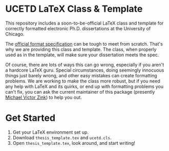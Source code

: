   UCETD LaTeX Class & Template
============================

This repository includes a soon-to-be-official LaTeX class and template for
correctly formatted electronic Ph.D. dissertations at the University of Chicago.

The [official format specification][spec] can be tough to meet from scratch.
That's why we are providing this class and template. The class, when properly
used as in the template, will make sure your dissertation meets the spec.

Of course, there are lots of ways this can go wrong, especially if you aren't
a hardcore LaTeX guru. Special circumstances, doing seemingly innocuous things
just barely wrong, and other easy mistakes can create formatting problems. We
are working to make the class more robust, but if you need any help with LaTeX
and its quirks, or end up with formatting problems you can't fix, you can ask
the current maintainer of this package
(presently [Michael Victor Zink](mailto:mvzink@uchicago.edu)) to help you out.

[spec]: http://www.lib.uchicago.edu/e/phd/etdformat.html "University-Wide Requirements for the Ph.D. Dissertation  Format"

Get Started
===========

1. Get your LaTeX environment set up.
2. Download `thesis_template.tex` and `ucetd.cls`.
3. Open `thesis_template.tex`, look around, and start writing!
